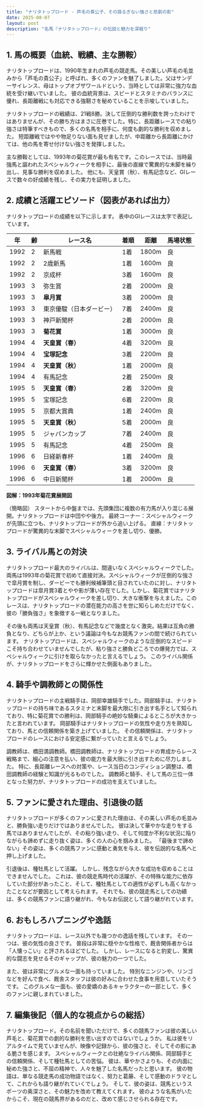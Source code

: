 ```yaml
---
title: "ナリタトップロード - 芦毛の貴公子、その揺るぎない強さと悲劇の影"
date: 2025-08-07
layout: post
description: "名馬『ナリタトップロード』の伝説と魅力を深堀り"
---
```


## 1. 馬の概要（血統、戦績、主な勝鞍）

ナリタトップロードは、1990年生まれの芦毛の競走馬。その美しい芦毛の毛並みから「芦毛の貴公子」と呼ばれ、多くのファンを魅了しました。父はサンデーサイレンス、母はトップオブザワールドという、当時としては非常に強力な血統を受け継いでいました。  彼の血統背景は、スピードとスタミナのバランスに優れ、長距離戦にも対応できる強靭さを秘めていることを示唆していました。

ナリタトップロードの戦績は、21戦8勝。決して圧倒的な勝利数を誇ったわけではありませんが、その勝ち方はまさに圧巻でした。特に、長距離レースでの粘り強さは特筆すべきもので、多くの名馬を相手に、何度も劇的な勝利を収めました。  短距離戦ではやや物足りない面も見せましたが、中距離から長距離にかけては、他の馬を寄せ付けない強さを発揮しました。  

主な勝鞍としては、1993年の菊花賞が最も有名です。このレースでは、当時最強馬と謳われたスペシャルウィークを相手に、最後の直線で驚異的な末脚を繰り出し、見事な勝利を収めました。  他にも、天皇賞（秋）、有馬記念など、GIレースで数々の好成績を残し、その実力を証明しました。


## 2. 成績と活躍エピソード（図表があれば出力）

ナリタトップロードの成績を以下に示します。  表中のGIレースは太字で表記しています。

| 年 | 齢 | レース名 | 着順 | 距離 | 馬場状態 |
|---|---|---|---|---|---|
| 1992 | 2 | 新馬戦 | 1着 | 1800m | 良 |
| 1992 | 2 | 2歳新馬 | 1着 | 1600m | 良 |
| 1992 | 2 | 京成杯 | 3着 | 1600m | 良 |
| 1993 | 3 | 弥生賞 | 2着 | 2000m | 良 |
| 1993 | 3 | **皐月賞** | 3着 | 2000m | 良 |
| 1993 | 3 | 東京優駿（日本ダービー） | 7着 | 2400m | 良 |
| 1993 | 3 | 神戸新聞杯 | 2着 | 2000m | 良 |
| 1993 | 3 | **菊花賞** | 1着 | 3000m | 良 |
| 1994 | 4 | **天皇賞（春）** | 4着 | 3200m | 良 |
| 1994 | 4 | **宝塚記念** | 3着 | 2200m | 良 |
| 1994 | 4 | **天皇賞（秋）** | 1着 | 2000m | 良 |
| 1994 | 4 | 有馬記念 | 2着 | 2500m | 良 |
| 1995 | 5 | **天皇賞（春）** | 2着 | 3200m | 良 |
| 1995 | 5 | 宝塚記念 | 6着 | 2200m | 良 |
| 1995 | 5 | 京都大賞典 | 1着 | 2400m | 良 |
| 1995 | 5 | **天皇賞（秋）** | 5着 | 2000m | 良 |
| 1995 | 5 | ジャパンカップ | 7着 | 2400m | 良 |
| 1995 | 5 | 有馬記念 | 4着 | 2500m | 良 |
| 1996 | 6 | 日経新春杯 | 1着 | 2400m | 良 |
| 1996 | 6 | **天皇賞（春）** | 3着 | 3200m | 良 |
| 1996 | 6 | 中日新聞杯 | 1着 | 2000m | 良 |


**図解：1993年菊花賞展開図**

（簡略図）
スタートから中盤までは、先頭集団に複数の有力馬が入り混じる展開。ナリタトップロードは中団やや後方。
最終コーナー：スペシャルウィークが先頭に立つも、ナリタトップロードが外から追い上げる。
直線：ナリタトップロードが驚異的な末脚でスペシャルウィークを差し切り、優勝。


## 3. ライバル馬との対決

ナリタトップロード最大のライバルは、間違いなくスペシャルウィークでした。  両馬は1993年の菊花賞で初めて直接対決。スペシャルウィークが圧倒的な強さで皐月賞を制し、ダービーでも勝利候補筆頭と目されていたのに対し、ナリタトップロードは皐月賞3着とやや影が薄い存在でした。しかし、菊花賞ではナリタトップロードがスペシャルウィークを差し切り、大きな衝撃を与えました。このレースは、ナリタトップロードの潜在能力の高さを世に知らしめただけでなく、彼の「勝負強さ」を象徴する一戦となりました。

その後も両馬は天皇賞（秋）、有馬記念などで幾度となく激突。結果は互角の勝負となり、どちらが上か、という議論は今もなお競馬ファンの間で続けられています。  ナリタトップロードは、スペシャルウィークのような圧倒的なスピードこそ持ち合わせていませんでしたが、粘り強さと勝負どころでの爆発力では、スペシャルウィークに引けを取らなかったと言えるでしょう。  このライバル関係が、ナリタトップロードをさらに輝かせた側面もありました。


## 4. 騎手や調教師との関係性

ナリタトップロードの主戦騎手は、岡部幸雄騎手でした。岡部騎手は、ナリタトップロードの持ち味であるスタミナと末脚を最大限に引き出す名手として知られており、特に菊花賞での勝利は、岡部騎手の絶妙な騎乗によるところが大きかったと言われています。  岡部騎手はナリタトップロードの気性や走り方を熟知しており、馬との信頼関係を築き上げていました。  その信頼関係は、ナリタトップロードのレースにおける安定感に繋がっていたと言えるでしょう。

調教師は、橋田満調教師。橋田調教師は、ナリタトップロードの育成からレース戦略まで、細心の注意を払い、彼の能力を最大限に引き出すために尽力しました。  特に、長距離レースへの対策や、レース当日のコンディション調整は、橋田調教師の経験と知識が光るものでした。  調教師と騎手、そして馬の三位一体となった努力が、ナリタトップロードの成功を支えていました。


## 5. ファンに愛された理由、引退後の話

ナリタトップロードが多くのファンに愛された理由は、その美しい芦毛の毛並みと、勝負強い走りだけではありませんでした。  彼は決して華やかな走りをする馬ではありませんでしたが、その粘り強い走り、そして何度か不利な状況に陥りながらも諦めずに走り抜く姿は、多くの人の心を掴みました。  「最後まで諦めない」その姿は、多くの競馬ファンに感動と勇気を与え、彼を伝説的な名馬へと押し上げました。

引退後は、種牡馬として活躍。  しかし、残念ながら大きな成功を収めることはできませんでした。  これは、彼の競走馬時代の活躍が、その特殊な能力に依存していた部分があったこと、そして、種牡馬としての適性が必ずしも高くなかったことなどが要因として考えられます。  それでも、彼の競走馬としての功績は、多くの競馬ファンに語り継がれ、今もなお伝説として語り継がれています。


## 6. おもしろハプニングや逸話

ナリタトップロードは、レース以外でも幾つかの逸話を残しています。  その一つは、彼の気性の良さです。  普段は非常に穏やかな性格で、厩舎関係者からは「人懐っこい」と評されるほどでした。  しかし、レースになると豹変し、驚異的な闘志を見せるそのギャップが、彼の魅力の一つでした。

また、彼は非常にグルメな一面も持っていました。  特別なニンジンや、リンゴなどを好んで食べ、厩舎スタッフは彼の好みに合わせた食事を用意していたそうです。  このグルメな一面も、彼の愛嬌のあるキャラクターの一部として、多くのファンに親しまれていました。


## 7. 編集後記（個人的な視点からの総括）

ナリタトップロード。その名前を聞いただけで、多くの競馬ファンは彼の美しい芦毛と、菊花賞での劇的な勝利を思い出すのではないでしょうか。  私は彼をリアルタイムで見ていませんが、映像や記録から、彼の強さと、そしてその影にある脆さを感じます。  スペシャルウィークとの壮絶なライバル関係、岡部騎手との信頼関係、そして種牡馬としての苦悩。  彼は、華やかさよりも、その内面に秘めた強さと、不屈の精神で、人々を魅了した名馬だったと思います。  彼の物語は、単なる競走馬の成功物語ではなく、努力と葛藤、そして感動のドラマとして、これからも語り継がれていくでしょう。  そして、彼の姿は、競馬というスポーツの奥深さと、その魅力を改めて教えてくれます。  彼のような名馬がいたからこそ、現在の競馬界があるのだと、改めて感じさせられる存在です。
